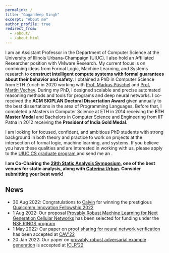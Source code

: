 ```yaml
---
permalink: /
title: "Gagandeep Singh"
excerpt: "About me"
author_profile: true
redirect_from: 
  - /about/
  - /about.html
---
```


I am an Assistant Professor in the Department of Computer Science at the University of Illinois Urbana-Champaign (UIUC). I also hold an Affiliated Researcher position with VMware Research. My current focus is on combining ideas from Formal Logic, Machine Learning, and Systems research to **construct intelligent compute systems with formal guarantees about their behavior and safety**. I obtained a PhD in Computer Science from ETH Zurich in 2020 working with <a href="https://acl.inf.ethz.ch/people/markusp/">Prof. Markus Püschel</a> and <a href="https://www.sri.inf.ethz.ch/people/martin"> Prof. Martin Vechev</a>. During my PhD, I designed scalable and precise automated reasoning methods and tools for programs and deep neural networks. I co-received the **ACM SIGPLAN Doctoral Dissertation Award** given annually to the best dissertations in the area of Programming Languages. Before that, I completed a Masters in Computer Science at ETH in 2014 receiving the **ETH Master Medal** and Bachelors in Computer Science and Engineering from IIT Patna in 2012 receiving the **President of India Gold Medal**. 

I am looking for focused, confident, and ambitious PhD students with strong background in both theory and practice to work on projects at the intersection of formal logic, machine learning, and systems. If you believe you have these qualities and are interested in working with us, please apply to the <a href="https://grad.illinois.edu/admissions/apply">UIUC CS graduate program </a> and send me an <a href="mailto:ggnds@illinois.edu"><i class="fas fa-envelope zoom" aria-hidden="true"></i></a>.

**I am Co-Chairing the <a href="https://2022.splashcon.org/home/sas-2022"> 29th Static Analysis Symposium</a>, one of the best venues for static analysis, along with <a href="https://caterinaurban.github.io/"> Caterina Urban</a>. Consider submitting your best work!** 

<h2> News</h2>
<ul>

 <li>30 Aug 2022: Congratulations to <a href="https://cmxu.io">Calvin</a> for winning the prestigious <a href="https://www.qualcomm.com/research/university-relations/innovation-fellowship"> Qualcomm Innovation Fellowship 2022</a></li>
 <li>1 Aug 2022: Our proposal <a href="https://www.nsf.gov/awardsearch/showAward?AWD_ID=2148583&HistoricalAwards=false">Provably Robust Machine Learning for Next Generation Cellular Networks</a> has been selected for funding under the <a href="https://www.nsf.gov/pubs/2021/nsf21581/nsf21581.htm">NSF RINGS program</a></li>
 <li> 1 May 2022:  Our paper on <a href="https://ggndpsngh.github.io/files/shared_certificates.pdf">proof sharing for neural network verification</a> has been accepted at <a href="http://i-cav.org/2022/"> CAV'22 </a></li>
<li> 20 Jan 2022: Our paper on <a href="https://ggndpsngh.github.io/files/provably_robust_adversarial_ex.pdf">provably robust adversarial example generation</a> is accepted at <a href="https://iclr.cc/Conferences/2022"> ICLR'22</a></li> 

</ul>
